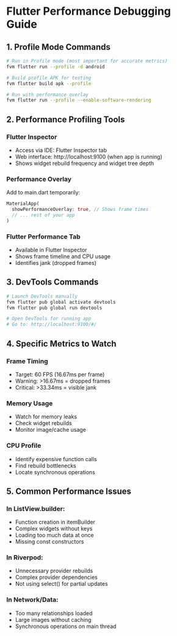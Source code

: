 # Flutter Performance Debugging Guide

## 1. Profile Mode Commands

```bash
# Run in Profile mode (most important for accurate metrics)
fvm flutter run --profile -d android

# Build profile APK for testing
fvm flutter build apk --profile

# Run with performance overlay
fvm flutter run --profile --enable-software-rendering
```

## 2. Performance Profiling Tools

### Flutter Inspector
- Access via IDE: Flutter Inspector tab
- Web interface: http://localhost:9100 (when app is running)
- Shows widget rebuild frequency and widget tree depth

### Performance Overlay
Add to main.dart temporarily:
```dart
MaterialApp(
  showPerformanceOverlay: true, // Shows frame times
  // ... rest of your app
)
```

### Flutter Performance Tab
- Available in Flutter Inspector
- Shows frame timeline and CPU usage
- Identifies jank (dropped frames)

## 3. DevTools Commands

```bash
# Launch DevTools manually
fvm flutter pub global activate devtools
fvm flutter pub global run devtools

# Open DevTools for running app
# Go to: http://localhost:9100/#/
```

## 4. Specific Metrics to Watch

### Frame Timing
- Target: 60 FPS (16.67ms per frame)
- Warning: >16.67ms = dropped frames
- Critical: >33.34ms = visible jank

### Memory Usage
- Watch for memory leaks
- Check widget rebuilds
- Monitor image/cache usage

### CPU Profile
- Identify expensive function calls
- Find rebuild bottlenecks
- Locate synchronous operations

## 5. Common Performance Issues

### In ListView.builder:
- Function creation in itemBuilder
- Complex widgets without keys
- Loading too much data at once
- Missing const constructors

### In Riverpod:
- Unnecessary provider rebuilds
- Complex provider dependencies
- Not using select() for partial updates

### In Network/Data:
- Too many relationships loaded
- Large images without caching
- Synchronous operations on main thread